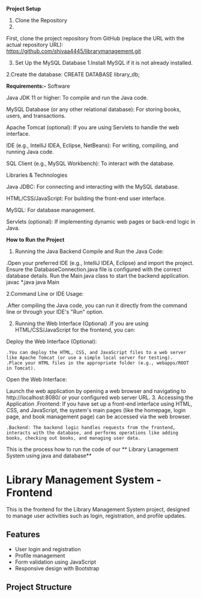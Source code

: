 
**Project Setup**
1. Clone the Repository
2. 
First, clone the project repository from GitHub (replace the URL with the actual repository URL):
https://github.com/shivaa4445/librarymanagement.git

3. Set Up the MySQL Database
  1.Install MySQL if it is not already installed.

  2.Create the database:
CREATE DATABASE library_db;

 **Requirements:-**
Software

Java JDK 11 or higher: To compile and run the Java code.

MySQL Database (or any other relational database): For storing books, users, and transactions.

Apache Tomcat (optional): If you are using Servlets to handle the web interface.

IDE (e.g., IntelliJ IDEA, Eclipse, NetBeans): For writing, compiling, and running Java code.

SQL Client (e.g., MySQL Workbench): To interact with the database.

Libraries & Technologies

Java JDBC: For connecting and interacting with the MySQL database.

HTML/CSS/JavaScript: For building the front-end user interface.

MySQL: For database management.

Servlets (optional): If implementing dynamic web pages or back-end logic in Java.




**How to Run the Project**
1. Running the Java Backend
Compile and Run the Java Code:

 .Open your preferred IDE (e.g., IntelliJ IDEA, Eclipse) and import the project.
Ensure the DatabaseConnection.java file is configured with the correct database details.
Run the Main.java class to start the backend application.
javac *.java
java Main

2.Command Line or IDE Usage:

.After compiling the Java code, you can run it directly from the command line or through your IDE's "Run" option.

2. Running the Web Interface (Optional)
 .If you are using HTML/CSS/JavaScript for the frontend, you can:

Deploy the Web Interface (Optional):

    .You can deploy the HTML, CSS, and JavaScript files to a web server like Apache Tomcat (or use a simple local server for testing).
    .Place your HTML files in the appropriate folder (e.g., webapps/ROOT in Tomcat).
Open the Web Interface:

  Launch the web application by opening a web browser and navigating to http://localhost:8080/ or your configured web server URL.
3. Accessing the Application
    .Frontend: If you have set up a front-end interface using HTML, CSS, and JavaScript, the system's main pages (like the homepage, login page, and book management page) can be accessed via the web browser.

    .Backend: The backend logic handles requests from the frontend, interacts with the database, and performs operations like adding books, checking out books, and managing user data.

 
This is the process how to run the code of our ** Library Lanagement System using java and database**
  
# Library Management System - Frontend

This is the frontend for the Library Management System project, designed to manage user activities such as login, registration, and profile updates.

## Features
- User login and registration
- Profile management
- Form validation using JavaScript
- Responsive design with Bootstrap

## Project Structure
